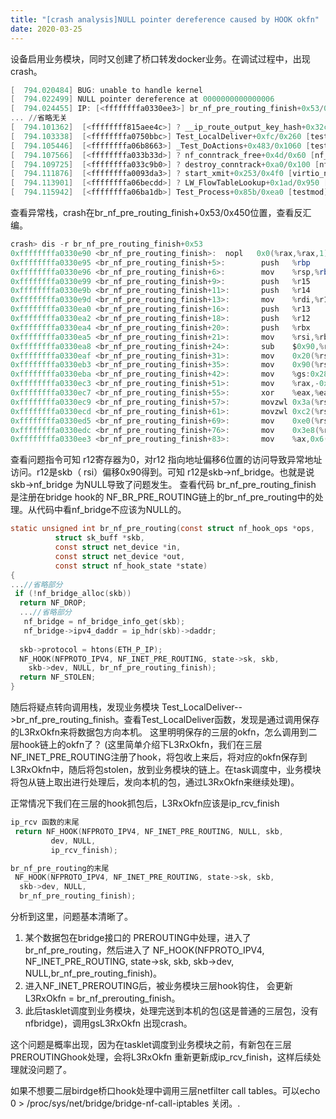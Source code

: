 ```yaml
---
title: "[crash analysis]NULL pointer dereference caused by HOOK okfn"
date: 2020-03-25
---
```


设备启用业务模块，同时又创建了桥口转发docker业务。在调试过程中，出现crash。

```powershell
[  794.020484] BUG: unable to handle kernel
[  794.022499] NULL pointer dereference at 0000000000000006
[  794.024455] IP: [<ffffffffa0330ee3>] br_nf_pre_routing_finish+0x53/0x450 [br_netfilter]
...	//省略无关
[  794.101362]  [<ffffffff815aee4c>] ? __ip_route_output_key_hash+0x32c/0x930
[  794.103338]  [<ffffffffa0750bbc>] Test_LocalDeliver+0xfc/0x260 [testmod]
[  794.105446]  [<ffffffffa06b8663>] _Test_DoActions+0x483/0x1060 [testmod]
[  794.107566]  [<ffffffffa033b33d>] ? nf_conntrack_free+0x4d/0x60 [nf_conntrack]
[  794.109725]  [<ffffffffa033c9b0>] ? destroy_conntrack+0xa0/0x100 [nf_conntrack]
[  794.111876]  [<ffffffffa0093da3>] ? start_xmit+0x253/0x4f0 [virtio_net]
[  794.113901]  [<ffffffffa06becdd>] ? LW_FlowTableLookup+0x1ad/0x950 [testmod]
[  794.115942]  [<ffffffffa06ba1db>] Test_Process+0x85b/0xea0 [testmod]
```
查看异常栈，crash在br_nf_pre_routing_finish+0x53/0x450位置，查看反汇编。

```powershell
crash> dis -r br_nf_pre_routing_finish+0x53
0xffffffffa0330e90 <br_nf_pre_routing_finish>:  nopl   0x0(%rax,%rax,1) [FTRACE NOP]
0xffffffffa0330e95 <br_nf_pre_routing_finish+5>:        push   %rbp
0xffffffffa0330e96 <br_nf_pre_routing_finish+6>:        mov    %rsp,%rbp
0xffffffffa0330e99 <br_nf_pre_routing_finish+9>:        push   %r15
0xffffffffa0330e9b <br_nf_pre_routing_finish+11>:       push   %r14
0xffffffffa0330e9d <br_nf_pre_routing_finish+13>:       mov    %rdi,%r14
0xffffffffa0330ea0 <br_nf_pre_routing_finish+16>:       push   %r13
0xffffffffa0330ea2 <br_nf_pre_routing_finish+18>:       push   %r12
0xffffffffa0330ea4 <br_nf_pre_routing_finish+20>:       push   %rbx
0xffffffffa0330ea5 <br_nf_pre_routing_finish+21>:       mov    %rsi,%rbx
0xffffffffa0330ea8 <br_nf_pre_routing_finish+24>:       sub    $0x90,%rsp
0xffffffffa0330eaf <br_nf_pre_routing_finish+31>:       mov    0x20(%rsi),%r13
0xffffffffa0330eb3 <br_nf_pre_routing_finish+35>:       mov    0x90(%rsi),%r12	//r12 = [rsi + 0x90]
0xffffffffa0330eba <br_nf_pre_routing_finish+42>:       mov    %gs:0x28,%rax
0xffffffffa0330ec3 <br_nf_pre_routing_finish+51>:       mov    %rax,-0x30(%rbp)
0xffffffffa0330ec7 <br_nf_pre_routing_finish+55>:       xor    %eax,%eax
0xffffffffa0330ec9 <br_nf_pre_routing_finish+57>:       movzwl 0x3a(%rsi),%eax
0xffffffffa0330ecd <br_nf_pre_routing_finish+61>:       movzwl 0xc2(%rsi),%r15d
0xffffffffa0330ed5 <br_nf_pre_routing_finish+69>:       mov    0xe0(%rsi),%rcx
0xffffffffa0330edc <br_nf_pre_routing_finish+76>:       mov    0x3e8(%r13),%r9
0xffffffffa0330ee3 <br_nf_pre_routing_finish+83>:       mov    %ax,0x6(%r12)	//问题位置
```

查看问题指令可知 r12寄存器为0，对r12 指向地址偏移6位置的访问导致异常地址访问。r12是skb（
rsi）偏移0x90得到。可知 r12是skb->nf_bridge。也就是说skb->nf_bridge 为NULL导致了问题发生。
查看代码 br_nf_pre_routing_finish 是注册在bridge hook的 NF_BR_PRE_ROUTING链上的br_nf_pre_routing中的处理。从代码中看nf_bridge不应该为NULL的。

```c
static unsigned int br_nf_pre_routing(const struct nf_hook_ops *ops,
          struct sk_buff *skb,
          const struct net_device *in,
          const struct net_device *out,
          const struct nf_hook_state *state)
{
...//省略部分
 if (!nf_bridge_alloc(skb))
  return NF_DROP;
  ...//省略部分
   nf_bridge = nf_bridge_info_get(skb);
   nf_bridge->ipv4_daddr = ip_hdr(skb)->daddr;
   
  skb->protocol = htons(ETH_P_IP);
  NF_HOOK(NFPROTO_IPV4, NF_INET_PRE_ROUTING, state->sk, skb,
    skb->dev, NULL, br_nf_pre_routing_finish);
  return NF_STOLEN;
}
```

随后将疑点转向调用栈，发现业务模块 Test_LocalDeliver-->br_nf_pre_routing_finish。查看Test_LocalDeliver函数，发现是通过调用保存的L3RxOkfn来将数据包方向本机。
这里明明保存的三层的okfn，怎么调用到二层hook链上的okfn了？
(这里简单介绍下L3RxOkfn，我们在三层NF_INET_PRE_ROUTING注册了hook，将包收上来后，将对应的okfn保存到L3RxOkfn中，随后将包stolen，放到业务模块的链上。在task调度中，业务模块将包从链上取出进行处理后，发向本机的包，通过L3RxOkfn来继续处理)。

正常情况下我们在三层的hook抓包后，L3RxOkfn应该是ip_rcv_finish

```c
ip_rcv 函数的末尾
 return NF_HOOK(NFPROTO_IPV4, NF_INET_PRE_ROUTING, NULL, skb,
         dev, NULL,
         ip_rcv_finish);

br_nf_pre_routing的末尾
 NF_HOOK(NFPROTO_IPV4, NF_INET_PRE_ROUTING, state->sk, skb,
  skb->dev, NULL,
  br_nf_pre_routing_finish);
```

分析到这里，问题基本清晰了。

1. 某个数据包在bridge接口的 PREROUTING中处理，进入了br_nf_pre_routing，然后进入了 NF_HOOK(NFPROTO_IPV4, NF_INET_PRE_ROUTING, state->sk, skb, skb->dev, NULL,br_nf_pre_routing_finish)。
2. 进入NF_INET_PREROUTING后，被业务模块三层hook钩住， 会更新 L3RxOkfn = br_nf_prerouting_finish。
3. 此后tasklet调度到业务模块，处理完送到本机的包(这是普通的三层包，没有nfbridge)，调用gsL3RxOkfn 出现crash。

这个问题是概率出现，因为在tasklet调度到业务模块之前，有新包在三层PREROUTINGhook处理，会将L3RxOkfn 重新更新成ip_rcv_finish，这样后续处理就没问题了。

如果不想要二层birdge桥口hook处理中调用三层netfilter call tables。可以echo 0 > /proc/sys/net/bridge/bridge-nf-call-iptables 关闭。.
